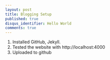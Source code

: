```yaml
---
layout: post
title: Blogging Setup
published: true
disqus_identifier: Hello World
comments: true
---
```


1. Installed GitHub, Jekyll.
2. Tested the website with http://localhost:4000
3. Uploaded to github

